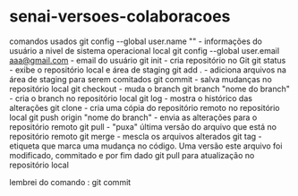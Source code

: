 # senai-versoes-colaboracoes
comandos usados
git config --global user.name "" - informações do usuário a nivel de sistema operacional local
git config --global user.email aaa@gmail.com - email do usuário
git init - cria repositório no Git
git status - exibe o repositório local e área de staging
git add . - adiciona arquivos na área de staging para serem comitados
git commit - salva mudanças no repositório local
git checkout - muda o branch
git branch "nome do branch" - cria o branch no repositório local
git log - mostra o histórico das alterações
git clone - cria uma cópia do repositório remoto no repositório local
git push origin "nome do branch" - envia as alterações para o repositório remoto
git pull - "puxa" última versão do arquivo que está no repositório remoto
git merge - mescla os arquivos alterados
git tag - etiqueta que marca uma mudança no código. Uma versão
este arquivo foi modificado, commitado e por fim dado git pull para atualização no repositório local


lembrei do comando : git commit